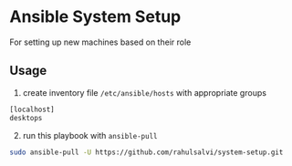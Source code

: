 # Ansible System Setup

For setting up new machines based on their role

## Usage

1. create inventory file `/etc/ansible/hosts` with appropriate groups

```bash
[localhost]
desktops
```

2. run this playbook with `ansible-pull`

```bash
sudo ansible-pull -U https://github.com/rahulsalvi/system-setup.git
```
